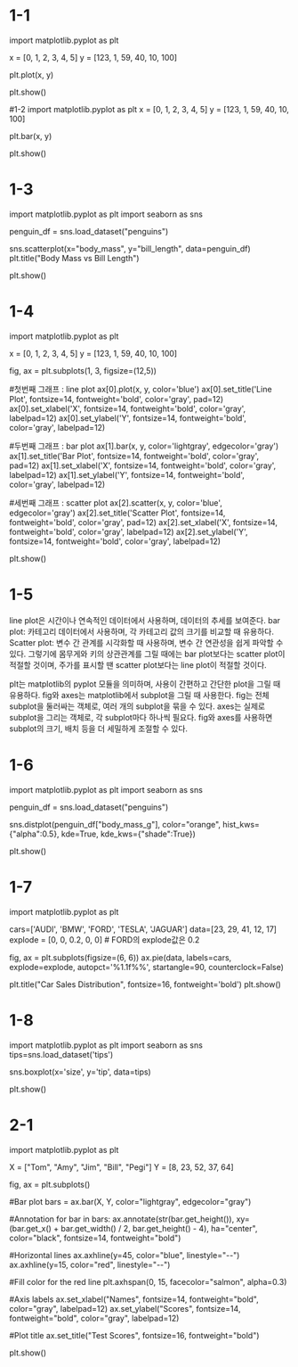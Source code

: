 # 1-1
import matplotlib.pyplot as plt

x = [0, 1, 2, 3, 4, 5]
y = [123, 1, 59, 40, 10, 100]

plt.plot(x, y)

plt.show()

#1-2
import matplotlib.pyplot as plt
x = [0, 1, 2, 3, 4, 5]
y = [123, 1, 59, 40, 10, 100]

plt.bar(x, y)

plt.show()

# 1-3
import matplotlib.pyplot as plt
import seaborn as sns

penguin_df = sns.load_dataset("penguins")

sns.scatterplot(x="body_mass", y="bill_length", data=penguin_df)
plt.title("Body Mass vs Bill Length")

plt.show()

# 1-4
import matplotlib.pyplot as plt

x = [0, 1, 2, 3, 4, 5]
y = [123, 1, 59, 40, 10, 100]

fig, ax = plt.subplots(1, 3, figsize=(12,5))

#첫번째 그래프 : line plot
ax[0].plot(x, y, color='blue')
ax[0].set_title('Line Plot', fontsize=14, fontweight='bold', color='gray', pad=12)
ax[0].set_xlabel('X', fontsize=14, fontweight='bold', color='gray', labelpad=12)
ax[0].set_ylabel('Y', fontsize=14, fontweight='bold', color='gray', labelpad=12)

#두번째 그래프 : bar plot
ax[1].bar(x, y, color='lightgray', edgecolor='gray')
ax[1].set_title('Bar Plot', fontsize=14, fontweight='bold', color='gray', pad=12)
ax[1].set_xlabel('X', fontsize=14, fontweight='bold', color='gray', labelpad=12)
ax[1].set_ylabel('Y', fontsize=14, fontweight='bold', color='gray', labelpad=12)

#세번째 그래프 : scatter plot
ax[2].scatter(x, y, color='blue', edgecolor='gray')
ax[2].set_title('Scatter Plot', fontsize=14, fontweight='bold', color='gray', pad=12)
ax[2].set_xlabel('X', fontsize=14, fontweight='bold', color='gray', labelpad=12)
ax[2].set_ylabel('Y', fontsize=14, fontweight='bold', color='gray', labelpad=12)

plt.show()

# 1-5
line plot은 시간이나 연속적인 데이터에서 사용하며, 데이터의 추세를 보여준다.
bar plot: 카테고리 데이터에서 사용하며, 각 카테고리 값의 크기를 비교할 때 유용하다.
Scatter plot: 변수 간 관계를 시각화할 때 사용하며, 변수 간 연관성을 쉽게 파악할 수 있다.
그렇기에 몸무게와 키의 상관관계를 그릴 때에는 bar plot보다는 scatter plot이 적절할 것이며, 주가를 표시할 땐 scatter plot보다는 line plot이 적절할 것이다.

plt는 matplotlib의 pyplot 모듈을 의미하며, 사용이 간편하고 간단한 plot을 그릴 때 유용하다.
fig와 axes는 matplotlib에서 subplot을 그릴 때 사용한다. fig는 전체 subplot을 둘러싸는 객체로, 여러 개의 subplot을 묶을 수 있다.
axes는 실제로 subplot을 그리는 객체로, 각 subplot마다 하나씩 필요다. fig와 axes를 사용하면 subplot의 크기, 배치 등을 더 세밀하게 조절할 수 있다.

# 1-6
import matplotlib.pyplot as plt
import seaborn as sns

penguin_df = sns.load_dataset("penguins")

sns.distplot(penguin_df["body_mass_g"], color="orange", hist_kws={"alpha":0.5}, kde=True, kde_kws={"shade":True})

plt.show()

# 1-7
import matplotlib.pyplot as plt

cars=['AUDI', 'BMW', 'FORD', 'TESLA', 'JAGUAR']
data=[23, 29, 41, 12, 17]
explode = [0, 0, 0.2, 0, 0] # FORD의 explode값은 0.2

fig, ax = plt.subplots(figsize=(6, 6))
ax.pie(data, labels=cars, explode=explode, autopct='%1.1f%%', startangle=90, counterclock=False)

plt.title("Car Sales Distribution", fontsize=16, fontweight='bold')
plt.show()

# 1-8
import matplotlib.pyplot as plt
import seaborn as sns
tips=sns.load_dataset('tips')

sns.boxplot(x='size', y='tip', data=tips)

plt.show()

# 2-1
import matplotlib.pyplot as plt

X = ["Tom", "Amy", "Jim", "Bill", "Pegi"]
Y = [8, 23, 52, 37, 64]

fig, ax = plt.subplots()

#Bar plot
bars = ax.bar(X, Y, color="lightgray", edgecolor="gray")

#Annotation
for bar in bars:
    ax.annotate(str(bar.get_height()), xy=(bar.get_x() + bar.get_width() / 2, bar.get_height() - 4),
                ha="center", color="black", fontsize=14, fontweight="bold")

#Horizontal lines
ax.axhline(y=45, color="blue", linestyle="--")
ax.axhline(y=15, color="red", linestyle="--")

#Fill color for the red line
plt.axhspan(0, 15, facecolor="salmon", alpha=0.3)

#Axis labels
ax.set_xlabel("Names", fontsize=14, fontweight="bold", color="gray", labelpad=12)
ax.set_ylabel("Scores", fontsize=14, fontweight="bold", color="gray", labelpad=12)

#Plot title
ax.set_title("Test Scores", fontsize=16, fontweight="bold")

plt.show()